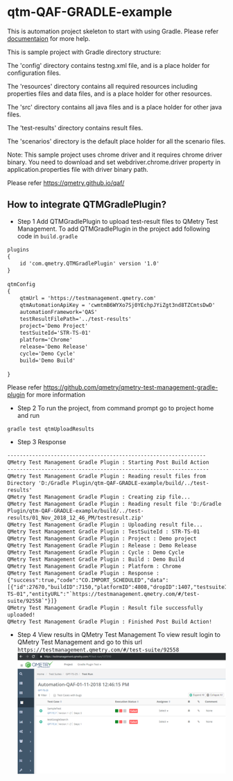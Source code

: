 # qtm-QAF-GRADLE-example

This is automation project skeleton to start with using Gradle. Please refer [documentaion](https://qmetry.github.io/qaf/) for more help.


This is sample project with Gradle directory structure:
 
The 'config' directory contains testng.xml file, and is a place holder for configuration files.

The 'resources' directory contains all required resources including properties files and data files, and is a place holder for other resources.

The 'src' directory contains all java files and is a place holder for other java files.

The 'test-results' directory contains result files.

The 'scenarios' directory is the default place holder for all the scenario files. 

Note: This sample project uses chrome driver and it requires chrome driver binary.
You need to download and set webdriver.chrome.driver property in application.properties file with driver binary path.

Please refer https://qmetry.github.io/qaf/

## How to integrate QTMGradlePlugin?

- Step 1 Add QTMGradlePlugin to upload test-result files to QMetry Test Management.
To add QTMGradlePlugin in the project add following code in `build.gradle`
```
plugins
{
    id 'com.qmetry.QTMGradlePlugin' version '1.0'
}
 
qtmConfig 
{ 
	qtmUrl = 'https://testmanagement.qmetry.com' 
	qtmAutomationApiKey = 'cwmtmB6WYXo7Sj0YEchpJYiZgt3nd8TZCmtsDwD' 
	automationFramework='QAS' 
	testResultFilePath='../test-results'
	project='Demo Project'
	testSuiteId='STR-TS-01'
	platform='Chrome' 
	release='Demo Release'
	cycle='Demo Cycle'
	build='Demo Build' 
	
}
```
Please refer https://github.com/qmetry/qmetry-test-management-gradle-plugin for more information

- Step 2 To run the project, from command prompt go to project home and run 
```
gradle test qtmUploadResults
```

- Step 3 Response
```
----------------------------------------------------------------
QMetry Test Management Gradle Plugin : Starting Post Build Action
-----------------------------------------------------------------
QMetry Test Management Gradle Plugin : Reading result files from Directory 'D:/Gradle Plugin/qtm-QAF-GRADLE-example/build/../test-results'
QMetry Test Management Gradle Plugin : Creating zip file...
QMetry Test Management Gradle Plugin : Reading result file 'D:/Gradle Plugin/qtm-QAF-GRADLE-example/build/../test-results/01_Nov_2018_12_46_PM/testresult.zip'
QMetry Test Management Gradle Plugin : Uploading result file...
QMetry Test Management Gradle Plugin : TestSuiteId : STR-TS-01
QMetry Test Management Gradle Plugin : Project : Demo project
QMetry Test Management Gradle Plugin : Release : Demo Release
QMetry Test Management Gradle Plugin : Cycle : Demo Cycle
QMetry Test Management Gradle Plugin : Build : Demo Build
QMetry Test Management Gradle Plugin : Platform : Chrome
QMetry Test Management Gradle Plugin : Response : {"success":true,"code":"CO.IMPORT_SCHEDULED","data":[{"id":27670,"buildID":7150,"platformID":4808,"dropID":1407,"testsuiteId":"STR-TS-01","entityURL":"`https://testmanagement.qmetry.com/#/test-suite/92558`"}]}
QMetry Test Management Gradle Plugin : Result file successfully uploaded!
QMetry Test Management Gradle Plugin : Finished Post Build Action!
```

- Step 4 View results in QMetry Test Management
To view result login to QMetry Test Management and go to this url `https://testmanagement.qmetry.com/#/test-suite/92558` 
![Test Results](img/qtm-result.png?raw=true "Title")

